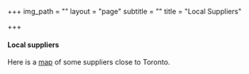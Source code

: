 +++
img_path = ""
layout = "page"
subtitle = ""
title = "Local Suppliers"

+++
#### Local suppliers

Here is a [map](https://www.atlistmaps.com/map/d821d0ad-4b4f-44cb-ad38-00ad428dfc81?share) of some suppliers close to Toronto.
